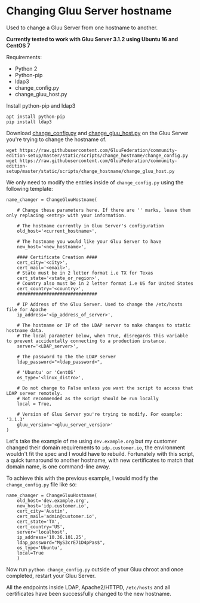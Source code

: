 # Changing Gluu Server hostname

Used to change a Gluu Server from one hostname to another.

**Currently tested to work with Gluu Server 3.1.2 using Ubuntu 16 and CentOS 7**

Requirements:

- Python 2
- Python-pip
- ldap3
- change_config.py
- change_gluu_host.py

Install python-pip and ldap3

```
apt install python-pip
pip install ldap3
```

Download [change_config.py](https://github.com/GluuFederation/community-edition-setup/blob/master/static/scripts/change_hostname/change_config.py) and [change_gluu_host.py](https://github.com/GluuFederation/community-edition-setup/blob/master/static/scripts/change_hostname/change_gluu_host.py) on the Gluu Server you're trying to change the hostname of.

```
wget https://raw.githubusercontent.com/GluuFederation/community-edition-setup/master/static/scripts/change_hostname/change_config.py
wget https://raw.githubusercontent.com/GluuFederation/community-edition-setup/master/static/scripts/change_hostname/change_gluu_host.py
```

We only need to modify the entries inside of `change_config.py` using the following template:

```
name_changer = ChangeGluuHostname(
    
    # Change these parameters here. If there are '' marks, leave them only replacing <entry> with your information.
    
    # The hostname currently in Gluu Server's configuration
    old_host='<current_hostname>',
    
    # The hostname you would like your Gluu Server to have
    new_host='<new_hostname>',
    
    #### Certificate Creation #### 
    cert_city='<city>',
    cert_mail='<email>',
    # State must be in 2 letter format i.e TX for Texas
    cert_state='<state_or_region>',
    # Country also must be in 2 letter format i.e US for United States
    cert_country='<country>',
    ##############################
    
    # IP Address of the Gluu Server. Used to change the /etc/hosts file for Apache
    ip_address='<ip_address_of_server>',
    
    # The hostname or IP of the LDAP server to make changes to static hostname data. 
    # The local parameter below, when True, disregards this variable to prevent accidentally connecting to a production instance.
    server='<LDAP_server>',
    
    # The password to the the LDAP server
    ldap_password="<ldap_password>",
    
    # 'Ubuntu' or 'CentOS'
    os_type='<linux_distro>',
    
    # Do not change to False unless you want the script to access that LDAP server remotely. 
    # Not recommended as the script should be run locally
    local = True,
    
    # Version of Gluu Server you're trying to modify. For example: '3.1.3'
    gluu_version='<gluu_server_version>'
)
```
  
  Let's take the example of me using `dev.example.org` but my customer changed their domain requirements to `idp.customer.io`, the environment wouldn't fit the spec and I would have to rebuild. Fortunately with this script, a quick turnaround to another hostname, with new certificates to match that domain name, is one command-line away.

  To achieve this with the previous example, I would modify the `change_config.py` file like so:

```
name_changer = ChangeGluuHostname(
    old_host='dev.example.org',
    new_host='idp.customer.io',
    cert_city='Austin',
    cert_mail='admin@customer.io',
    cert_state='TX',
    cert_country='US',
    server='localhost', 
    ip_address='10.36.101.25',
    ldap_password="MyS3crE71D4pPas$",
    os_type='Ubuntu',
    local=True
    )
```

  Now run `python change_config.py` outside of your Gluu chroot and once completed, restart your Gluu Server.
  
  All the endpoints inside LDAP, Apache2/HTTPD, `/etc/hosts` and all certificates have been successfully changed to the new hostname. 
